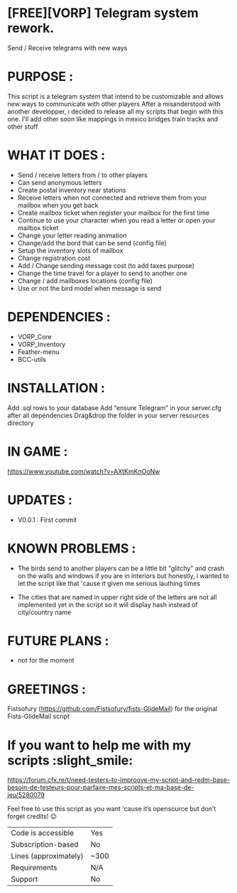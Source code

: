 # [FREE][VORP] Telegram system rework.

Send / Receive telegrams with new ways


# PURPOSE :

This script is a telegram system that intend to be customizable and allows new ways to communicate with other players
After a misanderstood with another developper, i decided to release all my scripts that begin with this one.
I'll add other soon like mappings in mexico bridges train tracks and other stuff

# WHAT IT DOES :

- Send / receive letters from / to other players
- Can send anonymous letters
- Create postal inventory near stations
- Receive letters when not connected and retrieve them from your mailbox when you get back
- Create mailbox ticket when register your mailbox for the first time
- Continue to use your character when you read a letter or open your mailbox ticket
- Change your letter reading animation
- Change/add the bord that can be send (config file)
- Setup the inventory slots of mailbox
- Change registration cost
- Add / Change sending message cost (to add taxes purpose)
- Change the time travel for a player to send to another one
- Change / add mailboxes locations (config file)
- Use or not the bird model when message is send

# DEPENDENCIES :

- VORP_Core
- VORP_Inventory
- Feather-menu
- BCC-utils

# INSTALLATION :

Add .sql rows to your database
Add “ensure Telegram” in your server.cfg after all dependencies
Drag&drop the folder in your server resources directory

# IN GAME :

https://www.youtube.com/watch?v=AXtKmKnOoNw

# UPDATES :

* V0.0.1 : First commit

# KNOWN PROBLEMS :

* The birds send to another players can be a little bit "glitchy" and crash on the walls and windows if you are in interiors but honestly, i wanted to let the script like that 'cause it given me serious lauthing times

* The cities that are named in upper right side of the letters are not all implemented yet in the script so it will display hash instead of city/country name

# FUTURE PLANS :

* not for the moment

# GREETINGS : 

Fistsofury (https://github.com/Fistsofury/fists-GlideMail) for the original Fists-GlideMail script

# If you want to help me with my scripts :slight_smile: 
https://forum.cfx.re/t/need-testers-to-improove-my-script-and-redm-base-besoin-de-testeurs-pour-parfaire-mes-scripts-et-ma-base-de-jeu/5280079

Feel free to use this script as you want 'cause it’s opensource but don’t forget credits! :wink:

|                                         |                                |
|-------------------------------------|----------------------------|
| Code is accessible       | Yes                        |
| Subscription-based      | No                         |
| Lines (approximately)  | ~300                     |
| Requirements                | N/A                       |
| Support                           | No                         |
